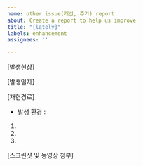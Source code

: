 ```yaml
---
name: other issue(개선, 추가) report
about: Create a report to help us improve
title: "[lately]"
labels: enhancement
assignees: ''

---
```


[발생현상]


[발생일자]

[재현경로]
- 발생 환경 : 
1. 
2.
3. 

[스크린샷 및 동영상 첨부]
